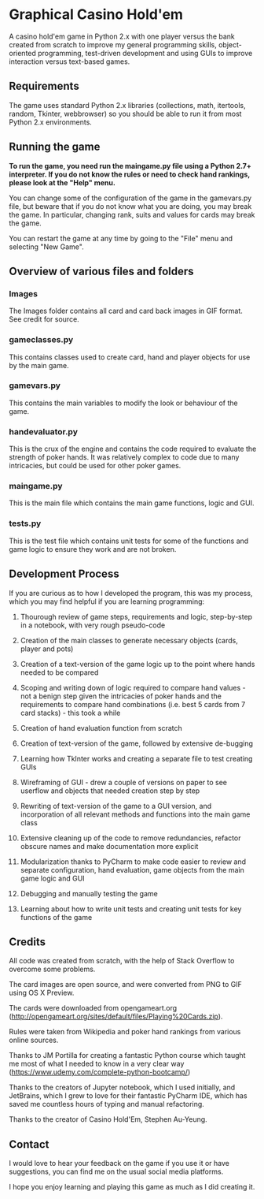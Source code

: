 # Graphical Casino Hold'em

A casino hold'em game in Python 2.x with one player versus the bank created from scratch to improve my general 
programming skills, object-oriented programming, test-driven development and using GUIs to improve interaction versus
text-based games.

## Requirements
The game uses standard Python 2.x libraries (collections, math, itertools, random, Tkinter, webbrowser) so you should be
able to run it from most Python 2.x environments.

## Running the game
**To run the game, you need run the maingame.py file using a Python 2.7+ interpreter. If you do not know the rules or 
need to check hand rankings, please look at the "Help" menu.**

You can change some of the configuration of the game in the gamevars.py file, but beware that if you do not know what
you are doing, you may break the game. In particular, changing rank, suits and values for cards may break the game.

You can restart the game at any time by going to the "File" menu and selecting "New Game".

## Overview of various files and folders
### Images
The Images folder contains all card and card back images in GIF format. See credit for source.

### gameclasses.py
This contains classes used to create card, hand and player objects for use by the main game.

### gamevars.py
This contains the main variables to modify the look or behaviour of the game.

### handevaluator.py
This is the crux of the engine and contains the code required to evaluate the strength of poker hands. It was relatively complex to
code due to many intricacies, but could be used for other poker games.

### maingame.py
This is the main file which contains the main game functions, logic and GUI.

### tests.py
This is the test file which contains unit tests for some of the functions and game logic to ensure they work and are not broken.

## Development Process
If you are curious as to how I developed the program, this was my process, which you may find helpful if you are learning
programming:

1) Thourough review of game steps, requirements and logic, step-by-step in a notebook, with very rough pseudo-code

2) Creation of the main classes to generate necessary objects (cards, player and pots)

3) Creation of a text-version of the game logic up to the point where hands needed to be compared

4) Scoping and writing down of logic required to compare hand values - not a benign step given the intricacies of poker hands
and the requirements to compare hand combinations (i.e. best 5 cards from 7 card stacks) - this took a while

5) Creation of hand evaluation function from scratch

6) Creation of text-version of the game, followed by extensive de-bugging

7) Learning how TkInter works and creating a separate file to test creating GUIs

8) Wireframing of GUI - drew a couple of versions on paper to see userflow and objects that needed creation step by step

9) Rewriting of text-version of the game to a GUI version, and incorporation of all relevant methods and functions into the main game class

10) Extensive cleaning up of the code to remove redundancies, refactor obscure names and make documentation more explicit

11) Modularization thanks to PyCharm to make code easier to review and separate configuration, hand evaluation, game objects from
the main game logic and GUI

12) Debugging and manually testing the game

13) Learning about how to write unit tests and creating unit tests for key functions of the game

## Credits
All code was created from scratch, with the help of Stack Overflow to overcome some problems.

The card images are open source, and were converted from PNG to GIF using OS X Preview.

The cards were downloaded from opengameart.org (http://opengameart.org/sites/default/files/Playing%20Cards.zip).

Rules were taken from Wikipedia and poker hand rankings from various online sources.

Thanks to JM Portilla for creating a fantastic Python course which taught me most of what I needed to know in a very clear way
(https://www.udemy.com/complete-python-bootcamp/)

Thanks to the creators of Jupyter notebook, which I used initially, and JetBrains, which I grew to love for their fantastic PyCharm
IDE, which has saved me countless hours of typing and manual refactoring.

Thanks to the creator of Casino Hold'Em, Stephen Au-Yeung.

## Contact
I would love to hear your feedback on the game if you use it or have suggestions, you can find me on the usual social media platforms.

I hope you enjoy learning and playing this game as much as I did creating it.
